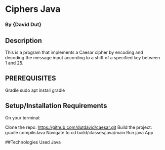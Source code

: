 # Ciphers Java 
### By **{David Dut}**
## Description
This is a program that implements a Caesar cipher by encoding and decoding the message input according to a shift of a specified key between 1 and 25.


## PREREQUISITES
Gradle sudo apt install gradle

## Setup/Installation Requirements 
On your terminal:

Clone the repo: https://github.com/dutdavid/caesar.git
Build the project: gradle compileJava
Navigate to cd build/classes/java/main
Run java App

##Technologies Used
Java